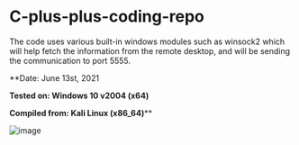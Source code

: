 # C-plus-plus-coding-repo

The code uses various built-in windows modules such as winsock2 which will help fetch the information from the remote desktop, and will be sending the communication to port 5555.


**Date: June 13st, 2021

**Tested on: Windows 10 v2004 (x64)**

**Compiled from: Kali Linux (x86_64)****

![image](https://user-images.githubusercontent.com/25875381/121818745-aa344600-cc4e-11eb-9d5e-545288524cbc.png)

